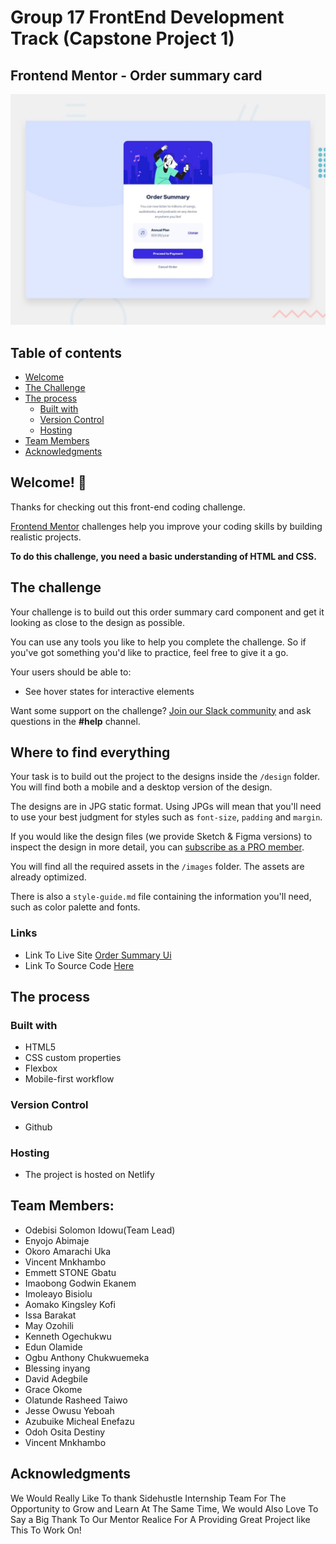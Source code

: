 # Group 17 FrontEnd Development Track (Capstone Project 1)

## Frontend Mentor - Order summary card

![Design preview for the Order summary card coding challenge](./design/desktop-preview.jpg)

## Table of contents

  - [Welcome](#welcome)
  - [The Challenge](#the-challenge)
  - [The process](#The-process)
    - [Built with](#Built-with)
    - [Version Control](#Version-Control)
    - [Hosting](#Hosting)
  - [Team Members](#Team-Members)
  - [Acknowledgments](#Acknowledgments)

## Welcome! 👋

Thanks for checking out this front-end coding challenge.

[Frontend Mentor](https://www.frontendmentor.io) challenges help you improve your coding skills by building realistic projects.

**To do this challenge, you need a basic understanding of HTML and CSS.**

## The challenge

Your challenge is to build out this order summary card component and get it looking as close to the design as possible.

You can use any tools you like to help you complete the challenge. So if you've got something you'd like to practice, feel free to give it a go.

Your users should be able to:

- See hover states for interactive elements

Want some support on the challenge? [Join our Slack community](https://www.frontendmentor.io/slack) and ask questions in the **#help** channel.

## Where to find everything

Your task is to build out the project to the designs inside the `/design` folder. You will find both a mobile and a desktop version of the design. 

The designs are in JPG static format. Using JPGs will mean that you'll need to use your best judgment for styles such as `font-size`, `padding` and `margin`. 

If you would like the design files (we provide Sketch & Figma versions) to inspect the design in more detail, you can [subscribe as a PRO member](https://www.frontendmentor.io/pro).

You will find all the required assets in the `/images` folder. The assets are already optimized.

There is also a `style-guide.md` file containing the information you'll need, such as color palette and fonts.


### Links

- Link To Live Site [Order Summary Ui](https://order-summary-ui-sidehustle.netlify.app/)
- Link To Source Code [Here](https://github.com/OdebisiidowuSolomon/order-summary-ui-sidehustle-project)

## The process

### Built with

- HTML5
- CSS custom properties
- Flexbox
- Mobile-first workflow

### Version Control
- Github
### Hosting
- The project is hosted on Netlify

## Team Members:
- Odebisi Solomon Idowu(Team Lead)
- Enyojo Abimaje
- Okoro Amarachi Uka
- Vincent Mnkhambo
- Emmett STONE Gbatu
- Imaobong Godwin Ekanem
- Imoleayo Bisiolu
- Aomako Kingsley Kofi
- Issa Barakat
- May Ozohili 
- Kenneth Ogechukwu
- Edun Olamide
- Ogbu Anthony Chukwuemeka
- Blessing inyang
- David Adegbile
- Grace Okome
- Olatunde Rasheed Taiwo
- Jesse Owusu Yeboah
- Azubuike Micheal Enefazu
- Odoh Osita Destiny
- Vincent Mnkhambo

## Acknowledgments

We Would Really Like To thank Sidehustle Internship Team For The Opportunity to Grow and Learn At The Same Time, 
We would Also Love To Say a Big Thank To Our Mentor Realice For A Providing Great Project like This To Work On!


